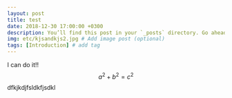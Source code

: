 ```yaml
---
layout: post
title: test
date: 2018-12-30 17:00:00 +0300
description: You’ll find this post in your `_posts` directory. Go ahead and edit it and re-build the site to see your changes. # Add post description (optional)
img: etc/kjsandkjs2.jpg # Add image post (optional)
tags: [Introduction] # add tag
---
```


I can do it!! $$a^2 + b^2 = c^2$$ dfkjkdjfsldkfjsdkl
